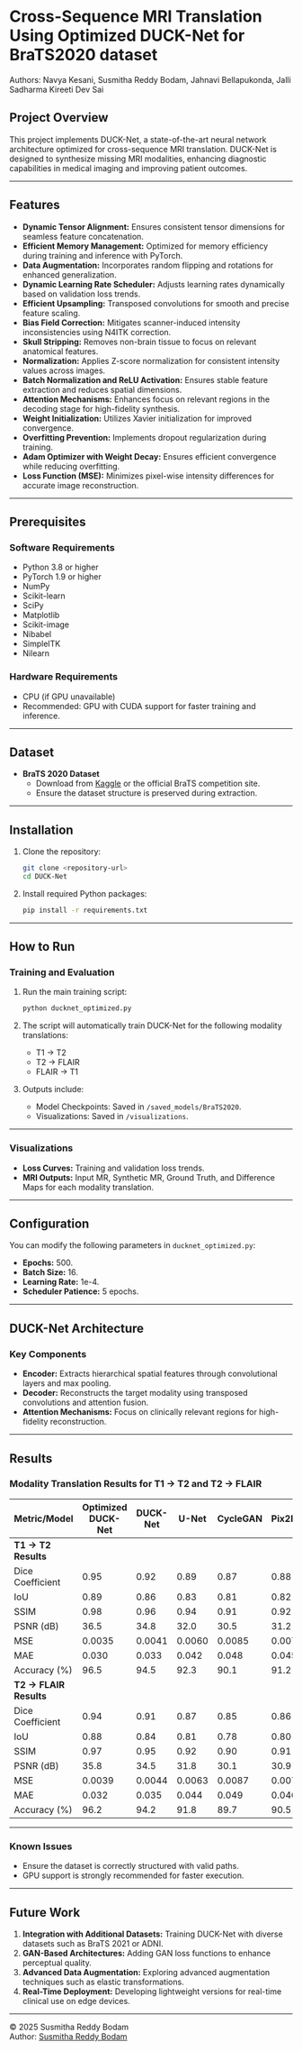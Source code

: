 # Cross-Sequence MRI Translation Using Optimized DUCK-Net for BraTS2020 dataset

Authors: Navya Kesani, Susmitha Reddy Bodam, Jahnavi Bellapukonda, Jalli Sadharma Kireeti Dev Sai


## Project Overview
This project implements DUCK-Net, a state-of-the-art neural network architecture optimized for cross-sequence MRI translation. DUCK-Net is designed to synthesize missing MRI modalities, enhancing diagnostic capabilities in medical imaging and improving patient outcomes.

---

## Features
- **Dynamic Tensor Alignment:** Ensures consistent tensor dimensions for seamless feature concatenation.
- **Efficient Memory Management:** Optimized for memory efficiency during training and inference with PyTorch.
- **Data Augmentation:** Incorporates random flipping and rotations for enhanced generalization.
- **Dynamic Learning Rate Scheduler:** Adjusts learning rates dynamically based on validation loss trends.
- **Efficient Upsampling:** Transposed convolutions for smooth and precise feature scaling.
- **Bias Field Correction:** Mitigates scanner-induced intensity inconsistencies using N4ITK correction.
- **Skull Stripping:** Removes non-brain tissue to focus on relevant anatomical features.
- **Normalization:** Applies Z-score normalization for consistent intensity values across images.
- **Batch Normalization and ReLU Activation:** Ensures stable feature extraction and reduces spatial dimensions.
- **Attention Mechanisms:** Enhances focus on relevant regions in the decoding stage for high-fidelity synthesis.
- **Weight Initialization:** Utilizes Xavier initialization for improved convergence.
- **Overfitting Prevention:** Implements dropout regularization during training.
- **Adam Optimizer with Weight Decay:** Ensures efficient convergence while reducing overfitting.
- **Loss Function (MSE):** Minimizes pixel-wise intensity differences for accurate image reconstruction.

---

## Prerequisites

### Software Requirements
- Python 3.8 or higher
- PyTorch 1.9 or higher
- NumPy
- Scikit-learn
- SciPy
- Matplotlib
- Scikit-image
- Nibabel
- SimpleITK
- Nilearn

### Hardware Requirements
- CPU (if GPU unavailable)
- Recommended: GPU with CUDA support for faster training and inference.

---

## Dataset
- **BraTS 2020 Dataset**
  - Download from [Kaggle](https://www.kaggle.com/) or the official BraTS competition site.
  - Ensure the dataset structure is preserved during extraction.

---

## Installation
1. Clone the repository:
   ```bash
   git clone <repository-url>
   cd DUCK-Net
   ```

2. Install required Python packages:
   ```bash
   pip install -r requirements.txt
   ```


---

## How to Run

### Training and Evaluation
1. Run the main training script:
   ```bash
   python ducknet_optimized.py
   ```

2. The script will automatically train DUCK-Net for the following modality translations:
   - T1 → T2
   - T2 → FLAIR
   - FLAIR → T1

3. Outputs include:
   - Model Checkpoints: Saved in `/saved_models/BraTS2020`.
   - Visualizations: Saved in `/visualizations`.

---

### Visualizations
- **Loss Curves:** Training and validation loss trends.
- **MRI Outputs:** Input MR, Synthetic MR, Ground Truth, and Difference Maps for each modality translation.

---

## Configuration
You can modify the following parameters in `ducknet_optimized.py`:
- **Epochs:**  500.
- **Batch Size:**  16.
- **Learning Rate:**  1e-4.
- **Scheduler Patience:**  5 epochs.

---

## DUCK-Net Architecture
### Key Components
- **Encoder:** Extracts hierarchical spatial features through convolutional layers and max pooling.
- **Decoder:** Reconstructs the target modality using transposed convolutions and attention fusion.
- **Attention Mechanisms:** Focus on clinically relevant regions for high-fidelity reconstruction.

---

## Results

### Modality Translation Results for T1 → T2 and T2 → FLAIR

| Metric/Model      | Optimized DUCK-Net | DUCK-Net | U-Net | CycleGAN | Pix2Pix |
|--------------------|--------------------|----------|-------|----------|---------|
| **T1 → T2 Results**              |                |          |       |          |         |
| Dice Coefficient   | 0.95              | 0.92     | 0.89  | 0.87     | 0.88    |
| IoU                | 0.89              | 0.86     | 0.83  | 0.81     | 0.82    |
| SSIM               | 0.98              | 0.96     | 0.94  | 0.91     | 0.92    |
| PSNR (dB)          | 36.5              | 34.8     | 32.0  | 30.5     | 31.2    |
| MSE                | 0.0035            | 0.0041   | 0.0060| 0.0085   | 0.0076  |
| MAE                | 0.030             | 0.033    | 0.042 | 0.048    | 0.045   |
| Accuracy (%)       | 96.5              | 94.5     | 92.3  | 90.1     | 91.2    |
| **T2 → FLAIR Results**           |                |          |       |          |         |
| Dice Coefficient   | 0.94              | 0.91     | 0.87  | 0.85     | 0.86    |
| IoU                | 0.88              | 0.84     | 0.81  | 0.78     | 0.80    |
| SSIM               | 0.97              | 0.95     | 0.92  | 0.90     | 0.91    |
| PSNR (dB)          | 35.8              | 34.5     | 31.8  | 30.1     | 30.9    |
| MSE                | 0.0039            | 0.0044   | 0.0063| 0.0087   | 0.0078  |
| MAE                | 0.032             | 0.035    | 0.044 | 0.049    | 0.046   |
| Accuracy (%)       | 96.2              | 94.2     | 91.8  | 89.7     | 90.5    |

---

### Known Issues
- Ensure the dataset is correctly structured with valid paths.
- GPU support is strongly recommended for faster execution.

---

## Future Work
1. **Integration with Additional Datasets:** Training DUCK-Net with diverse datasets such as BraTS 2021 or ADNI.
2. **GAN-Based Architectures:** Adding GAN loss functions to enhance perceptual quality.
3. **Advanced Data Augmentation:** Exploring advanced augmentation techniques such as elastic transformations.
4. **Real-Time Deployment:** Developing lightweight versions for real-time clinical use on edge devices.

---
© 2025 Susmitha Reddy Bodam  
Author: [Susmitha Reddy Bodam](https://github.com/bodamsusmithareddy)
